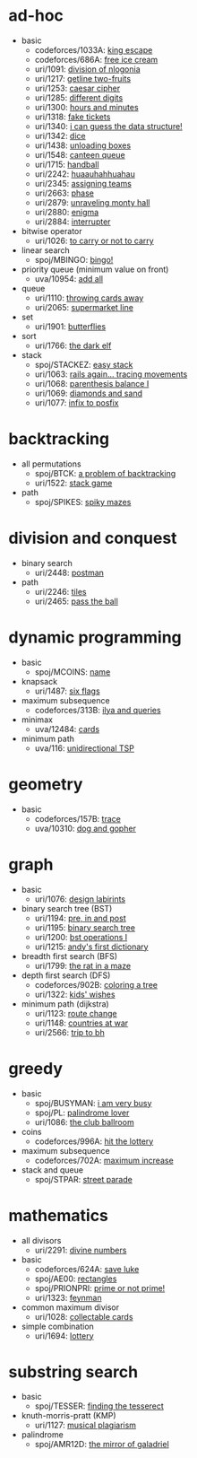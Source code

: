 # ad-hoc
- basic
	- codeforces/1033A: [king escape](https://vjudge.net/problem/codeforces-1033A)
	- codeforces/686A: [free ice cream](https://vjudge.net/problem/codeforces-686A)
	- uri/1091: [division of nlogonia](https://www.urionlinejudge.com.br/judge/problems/view/1091)
	- uri/1217: [getline two-fruits](https://www.urionlinejudge.com.br/judge/problems/view/1217)
	- uri/1253: [caesar cipher](https://www.urionlinejudge.com.br/judge/problems/view/1253)
	- uri/1285: [different digits](https://www.urionlinejudge.com.br/judge/problems/view/1285)
	- uri/1300: [hours and minutes](https://www.urionlinejudge.com.br/judge/problems/view/1300)
	- uri/1318: [fake tickets](https://www.urionlinejudge.com.br/judge/problems/view/1318)
	- uri/1340: [i can guess the data structure!](https://www.urionlinejudge.com.br/judge/problems/view/1340)
	- uri/1342: [dice](https://www.urionlinejudge.com.br/judge/problems/view/1342)
	- uri/1438: [unloading boxes](https://www.urionlinejudge.com.br/judge/problems/view/1438)
	- uri/1548: [canteen queue](https://www.urionlinejudge.com.br/judge/problems/view/1548)
	- uri/1715: [handball](https://www.urionlinejudge.com.br/judge/problems/view/1715)
	- uri/2242: [huaauhahhuahau](https://www.urionlinejudge.com.br/judge/problems/view/2242)
	- uri/2345: [assigning teams](https://www.urionlinejudge.com.br/judge/problems/view/2345)
	- uri/2663: [phase](https://www.urionlinejudge.com.br/judge/problems/view/2663)
	- uri/2879: [unraveling monty hall](https://www.urionlinejudge.com.br/judge/problems/view/2879)
	- uri/2880: [enigma](https://www.urionlinejudge.com.br/judge/problems/view/2880)
	- uri/2884: [interrupter](https://www.urionlinejudge.com.br/judge/problems/view/2884)
- bitwise operator
	- uri/1026: [to carry or not to carry](https://www.urionlinejudge.com.br/judge/problems/view/1026)
- linear search
	- spoj/MBINGO: [bingo!](https://vjudge.net/problem/spoj-MBINGO)
- priority queue (minimum value on front)
	- uva/10954: [add all](https://vjudge.net/problem/uva-10954)
- queue
	- uri/1110: [throwing cards away](https://www.urionlinejudge.com.br/judge/problems/view/1110)
	- uri/2065: [supermarket line](https://www.urionlinejudge.com.br/judge/problems/view/2065)
- set
	- uri/1901: [butterflies](https://www.urionlinejudge.com.br/judge/problems/view/1901)
- sort
	- uri/1766: [the dark elf](https://www.urionlinejudge.com.br/judge/problems/view/1766)
- stack
	- spoj/STACKEZ: [easy stack](https://vjudge.net/problem/spoj-STACKEZ)
	- uri/1063: [rails again... tracing movements](https://www.urionlinejudge.com.br/judge/problems/view/1063)
	- uri/1068: [parenthesis balance I](https://www.urionlinejudge.com.br/judge/problems/view/1068)
	- uri/1069: [diamonds and sand](https://www.urionlinejudge.com.br/judge/problems/view/1069)
	- uri/1077: [infix to posfix](https://www.urionlinejudge.com.br/judge/problems/view/1077)
# backtracking
- all permutations
	- spoj/BTCK: [a problem of backtracking](https://vjudge.net/problem/spoj-BTCK)
	- uri/1522: [stack game](https://www.urionlinejudge.com.br/judge/problems/view/1522)
- path
	- spoj/SPIKES: [spiky mazes](https://vjudge.net/problem/spoj-SPIKES)
# division and conquest
- binary search
	- uri/2448: [postman](https://www.urionlinejudge.com.br/judge/problems/view/2448)
- path
	- uri/2246: [tiles](https://www.urionlinejudge.com.br/judge/problems/view/2246)
	- uri/2465: [pass the ball](https://www.urionlinejudge.com.br/judge/problems/view/2465)
# dynamic programming
- basic
	- spoj/MCOINS: [name](https://vjudge.net/problem/spoj-MCOINS)
- knapsack 
	- uri/1487: [six flags](https://www.urionlinejudge.com.br/judge/problems/view/1487)
- maximum subsequence
	- codeforces/313B: [ilya and queries](https://vjudge.net/problem/codeforces-313B)
- minimax
	- uva/12484: [cards](https://vjudge.net/problem/uva-12484)
- minimum path
	- uva/116: [unidirectional TSP](https://vjudge.net/problem/uva-116)
# geometry
- basic
	- codeforces/157B: [trace](https://vjudge.net/problem/codeforces-157B)
	- uva/10310: [dog and gopher](https://vjudge.net/problem/uva-10310)
# graph
- basic
	- uri/1076: [design labirints](https://www.urionlinejudge.com.br/judge/problems/view/1076)
- binary search tree (BST)
	- uri/1194: [pre, in and post](https://www.urionlinejudge.com.br/judge/problems/view/1194)
	- uri/1195: [binary search tree](https://www.urionlinejudge.com.br/judge/problems/view/1195)
	- uri/1200: [bst operations I](https://www.urionlinejudge.com.br/judge/problems/view/1200)
	- uri/1215: [andy's first dictionary](https://www.urionlinejudge.com.br/judge/problems/view/1215)
- breadth first search (BFS)
	- uri/1799: [the rat in a maze](https://www.urionlinejudge.com.br/judge/problems/view/1799)
- depth first search (DFS)
	- codeforces/902B: [coloring a tree](https://vjudge.net/problem/codeforces-902B)
	- uri/1322: [kids' wishes](https://www.urionlinejudge.com.br/judge/problems/view/1322)
- minimum path (dijkstra)
	- uri/1123: [route change](https://www.urionlinejudge.com.br/judge/problems/view/1123)
	- uri/1148: [countries at war](https://www.urionlinejudge.com.br/judge/problems/view/1148)
	- uri/2566: [trip to bh](https://www.urionlinejudge.com.br/judge/problems/view/2566)
# greedy
- basic
	- spoj/BUSYMAN: [i am very busy](https://vjudge.net/problem/spoj-BUSYMAN)
	- spoj/PL: [palindrome lover](https://vjudge.net/problem/spoj-PL)
	- uri/1086: [the club ballroom](https://www.urionlinejudge.com.br/judge/problems/view/1086)
- coins
	- codeforces/996A: [hit the lottery](https://vjudge.net/problem/codeforces-996A)
- maximum subsequence
	- codeforces/702A: [maximum increase](https://vjudge.net/problem/codeforces-702A)
- stack and queue
	- spoj/STPAR: [street parade](https://vjudge.net/problem/spoj-STPAR)
# mathematics
- all divisors
	- uri/2291: [divine numbers](https://www.urionlinejudge.com.br/judge/problems/view/2291)
- basic
	- codeforces/624A: [save luke](https://vjudge.net/problem/codeforces-624A)
	- spoj/AE00: [rectangles](https://vjudge.net/problem/spoj-AE00)
	- spoj/PRIONPRI: [prime or not prime!](https://vjudge.net/problem/spoj-PRIONPRI)
	- uri/1323: [feynman](https://www.urionlinejudge.com.br/judge/problems/view/1323)
- common maximum divisor
	- uri/1028: [collectable cards](https://www.urionlinejudge.com.br/judge/problems/view/1028)
- simple combination
	- uri/1694: [lottery](https://www.urionlinejudge.com.br/judge/problems/view/1694)
# substring search
- basic
	- spoj/TESSER: [finding the tesserect](https://vjudge.net/problem/spoj-TESSER)
- knuth-morris-pratt (KMP)
	- uri/1127: [musical plagiarism](https://www.urionlinejudge.com.br/judge/problems/view/1127)
- palindrome
	- spoj/AMR12D: [the mirror of galadriel](https://vjudge.net/problem/spoj-AMR12D)
